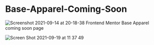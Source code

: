 # Base-Apparel-Coming-Soon

![Screenshot 2021-09-14 at 20-18-38 Frontend Mentor Base Apparel coming soon page](https://user-images.githubusercontent.com/67024458/133924323-a923a8ec-b135-4d75-903a-2dcda53f6d6a.png)

![Screen Shot 2021-09-19 at 11 37 49](https://user-images.githubusercontent.com/67024458/133924442-09109bde-9317-4a28-afa0-3903fc7c2a5f.png)
